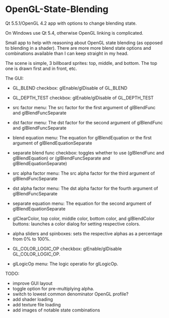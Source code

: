 # OpenGL-State-Blending
Qt 5.5.1/OpenGL 4.2 app with options to change blending state.

On Windows use Qt 5.4, otherwise OpenGL linking is complicated.

Small app to help with reasoning about OpenGL state blending (as opposed to blending in a shader). There are more more blend
state options and combinations available than I can keep straight in my head. 

The scene is simple, 3 billboard sprites: top, middle, and bottom. The top one is drawn first and in front, etc.

The GUI:
* GL_BLEND checkbox: glEnable/glDisable of GL_BLEND
* GL_DEPTH_TEST checkbox: glEnable/glDisable of GL_DEPTH_TEST

* src factor menu: The src factor for the first argument of glBlendFunc and glBlendFuncSeparate
* dst factor menu: The dst factor for the second argument of glBlendFunc and glBlendFuncSeparate
* blend equation menu: The equation for glBlendEquation or the first argument of glBlendEquationSeparate

* separate blend func checkbox: toggles whether to use (glBlendFunc and glBlendEquation) or (glBlendFuncSeparate and glBlendEquationSeparate)
* src alpha factor menu: The src alpha factor for the third argument of glBlendFuncSeparate
* dst alpha factor menu: The dst alpha factor for the fourth argument of glBlendFuncSeparate
* separate equation menu: The equation for the second argument of glBlendEquationSeparate

* glClearColor, top color, middle color, bottom color, and glBlendColor buttons: launches a color dialog for setting respective colors.

* alpha sliders and spinboxes: sets the respective alphas as a percentage from 0% to 100%.

* GL_COLOR_LOGIC_OP checkbox: glEnable/glDisable GL_COLOR_LOGIC_OP.
* glLogicOp menu: The logic operatio for glLogicOp.

TODO:
- improve GUI layout
- toggle option for pre-multiplying alpha.
- switch to lowest common denominator OpenGL profile?
- add shader loading
- add texture file loading
- add images of notable state combinations

